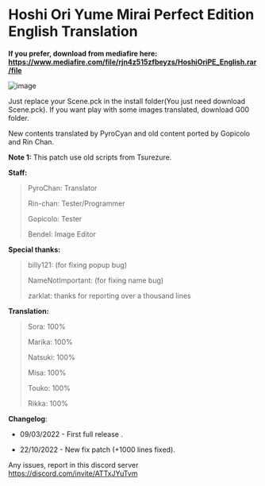 # Hoshi Ori Yume Mirai Perfect Edition English Translation

**If you prefer, download from mediafire here: https://www.mediafire.com/file/rjn4z515zfbeyzs/HoshiOriPE_English.rar/file**


![image](https://user-images.githubusercontent.com/77695583/146648721-6eb3fae7-e716-4c77-8125-23356dd6f553.png)

Just replace your Scene.pck in the install folder(You just need download Scene.pck). If you want play with some images translated, download G00 folder.
 
 New contents translated by PyroCyan and old content ported by Gopicolo and Rin Chan.
 
**Note 1:** This patch use old scripts from Tsurezure.

**Staff:** 
>PyroChan: Translator
>
>Rin-chan: Tester/Programmer
>
>Gopicolo: Tester
>
>Bendel: Image Editor


**Special thanks:**
>billy121: (for fixing popup bug)
>
>NameNotImportant: (for fixing name bug)
>
>zarklat: thanks for reporting over a thousand lines 


**Translation:**
> Sora: 100%
> 
> Marika: 100%
> 
> Natsuki: 100%
> 
> Misa: 100%
> 
> Touko: 100%
>  
> Rikka: 100%

**Changelog**:

-   09/03/2022 - First full release .
 
-   22/10/2022 - New fix patch (+1000 lines fixed).


Any issues, report in this discord server https://discord.com/invite/ATTxJYuTvm

